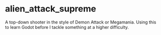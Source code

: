 # alien_attack_supreme
A top-down shooter in the style of Demon Attack or Megamania. Using this to learn Godot before I tackle something at a higher difficulty.
